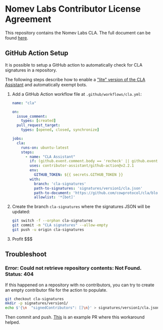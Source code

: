 # Nomev Labs Contributor License Agreement

This repository contains the Nomev Labs CLA. The full document can be found
[here](./CLA.md).

## GitHub Action Setup

It is possible to setup a GitHub action to automatically check for CLA
signatures in a repository.

The following steps describe how to enable a
["lite" version of the CLA Assistant](https://github.com/contributor-assistant/github-action)
and automatically exempt bots.

1. Add a GitHub Action workflow file at `.github/workflows/cla.yml`:
   ```yml
   name: "cla"

   on:
     issue_comment:
       types: [created]
     pull_request_target:
       types: [opened, closed, synchronize]

   jobs:
     cla:
       runs-on: ubuntu-latest
       steps:
         - name: "CLA Assistant"
           if: (github.event.comment.body == 'recheck' || github.event.comment.body == 'I have read the CLA Document and I hereby sign the CLA') || github.event_name == 'pull_request_target'
           uses: contributor-assistant/github-action@v2.2.1
           env:
             GITHUB_TOKEN: ${{ secrets.GITHUB_TOKEN }}
           with:
             branch: 'cla-signatures'
             path-to-signatures: 'signatures/version1/cla.json'
             path-to-document: 'https://github.com/cowprotocol/cla/blob/main/CLA.md'
             allowlist: '*[bot]'
   ```
2. Create the branch `cla-signatures` where the signatures JSON will be updated:
   ```sh
   git switch -f --orphan cla-signatures
   git commit -m "CLA signatures" --allow-empty
   git push -u origin cla-signatures
   ```
3. Profit $$$

## Troubleshoot

###  Error: Could not retrieve repository contents: Not Found. Status: 404

If this happened on a repository with no contributors, you can try to create an
empty contributor file for the action to populate. 

```sh
git checkout cla-signatures
mkdir -p signatures/version1/
echo $'{\n  "signedContributors": []\n}' > signatures/version1/cla.json
```

Then commit and push. [This](https://github.com/cowprotocol/flash-loan-wrapper-solver/pull/1)
is an example PR where this workaround helped.
